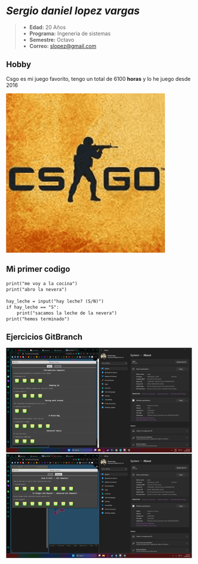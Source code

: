 #  *Sergio daniel lopez vargas*

> * **Edad:** 20 Años
> * **Programa:** Ingeneria de sistemas
> * **Semestre:** Octavo
> * **Correo:** [slopez@gmail.com](mailto:slopez@gmail.com)
## Hobby
Csgo es mi juego favorito, tengo un total de 6100 **horas** y lo he juego desde 2016

![GitPrincipal](../IMAGENES/logocsgo.png)
## Mi primer codigo
```
print("me voy a la cocina")
print("abro la nevera")

hay_leche = input("hay leche? (S/N)")
if hay_leche == "S":
    print("sacamos la leche de la nevera")
print("hemos terminado")
```
## Ejercicios GitBranch
![GitPrincipal](../IMAGENES/Ejercicios.png)
![GitPrincipal](../IMAGENES/Ejercicio2.png)
